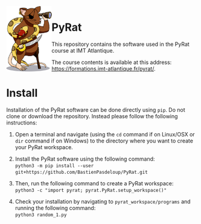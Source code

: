 <!-- ##################################################################################################################################################### -->
<!-- ######################################################################## INFO ####################################################################### -->
<!-- ##################################################################################################################################################### -->

<!--
    This file contains the public text that appears on the PyRat GitHub repository.
    It contains a short description and installation details.
-->

<!-- ##################################################################################################################################################### -->
<!-- ###################################################################### CONTENTS ##################################################################### -->
<!-- ##################################################################################################################################################### -->

<img align="left" width="120px" src="pyrat/gui/drawings/pyrat.png" />

# PyRat

This repository contains the software used in the PyRat course at IMT Atlantique.

The course contents is available at this address:<br />https://formations.imt-atlantique.fr/pyrat/.

# Install

Installation of the PyRat software can be done directly using `pip`. Do not clone or download the repository. Instead please follow the following instructions:

1) Open a terminal and navigate (using the `cd` command if on Linux/OSX or `dir` command if on Windows) to the directory where you want to create your PyRat workspace.

2) Install the PyRat software using the following command:<br />`python3 -m pip install --user git+https://github.com/BastienPasdeloup/PyRat.git`

3) Then, run the following command to create a PyRat workspace:<br />`python3 -c "import pyrat; pyrat.PyRat.setup_workspace()"`

4) Check your installation by navigating to `pyrat_workspace/programs` and running the following command:<br />`python3 random_1.py`

<!-- ##################################################################################################################################################### -->
<!-- ##################################################################################################################################################### -->